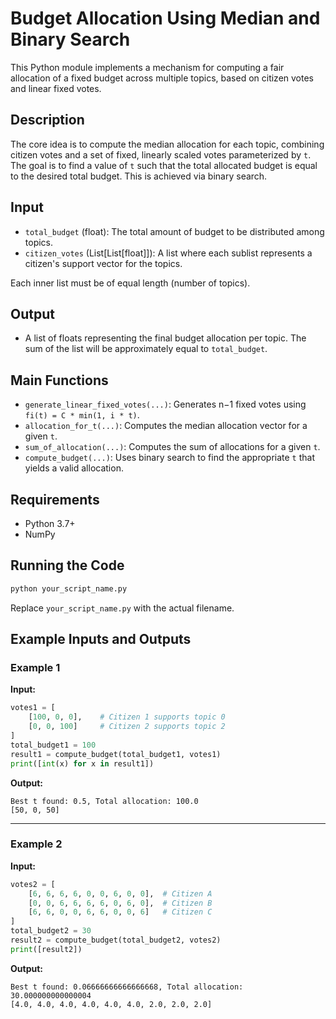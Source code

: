 # Budget Allocation Using Median and Binary Search

This Python module implements a mechanism for computing a fair allocation of a fixed budget across multiple topics, based on citizen votes and linear fixed votes.

## Description

The core idea is to compute the median allocation for each topic, combining citizen votes and a set of fixed, linearly scaled votes parameterized by `t`. The goal is to find a value of `t` such that the total allocated budget is equal to the desired total budget. This is achieved via binary search.

## Input

- `total_budget` (float): The total amount of budget to be distributed among topics.
- `citizen_votes` (List[List[float]]): A list where each sublist represents a citizen's support vector for the topics.

Each inner list must be of equal length (number of topics).

## Output

- A list of floats representing the final budget allocation per topic. The sum of the list will be approximately equal to `total_budget`.

## Main Functions

- `generate_linear_fixed_votes(...)`: Generates n−1 fixed votes using `fi(t) = C * min(1, i * t)`.
- `allocation_for_t(...)`: Computes the median allocation vector for a given `t`.
- `sum_of_allocation(...)`: Computes the sum of allocations for a given `t`.
- `compute_budget(...)`: Uses binary search to find the appropriate `t` that yields a valid allocation.

## Requirements

- Python 3.7+
- NumPy

## Running the Code

```bash
python your_script_name.py
```

Replace `your_script_name.py` with the actual filename.

## Example Inputs and Outputs

### Example 1

**Input:**
```python
votes1 = [
    [100, 0, 0],    # Citizen 1 supports topic 0
    [0, 0, 100]     # Citizen 2 supports topic 2
]
total_budget1 = 100
result1 = compute_budget(total_budget1, votes1)
print([int(x) for x in result1])
```

**Output:**
```text
Best t found: 0.5, Total allocation: 100.0
[50, 0, 50]
```

---

### Example 2

**Input:**
```python
votes2 = [
    [6, 6, 6, 6, 0, 0, 6, 0, 0],  # Citizen A
    [0, 0, 6, 6, 6, 6, 0, 6, 0],  # Citizen B
    [6, 6, 0, 0, 6, 6, 0, 0, 6]   # Citizen C
]
total_budget2 = 30
result2 = compute_budget(total_budget2, votes2)
print([result2])
```

**Output:**
```text
Best t found: 0.06666666666666668, Total allocation: 30.000000000000004
[4.0, 4.0, 4.0, 4.0, 4.0, 4.0, 2.0, 2.0, 2.0]
```